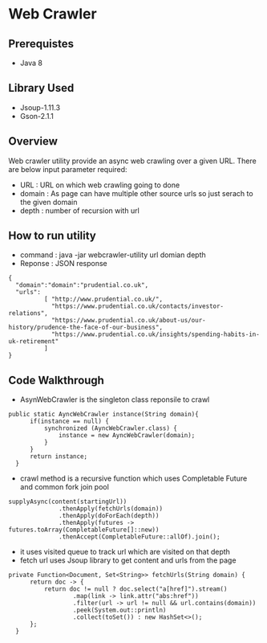 # Web Crawler

## Prerequistes

* Java 8

## Library Used
* Jsoup-1.11.3
* Gson-2.1.1

## Overview 

Web crawler utility provide an async web crawling over a given URL. There are below input parameter required:
* URL : URL on which web crawling going to done
* domain : As page can have multiple other source urls so just serach to the given domain
* depth : number of recursion with url

## How to run utility

* command : java -jar webcrawler-utility url domian depth
* Reponse : JSON response 
```
{
  "domain":"domain":"prudential.co.uk",
  "urls":
          [ "http://www.prudential.co.uk/",
            "https://www.prudential.co.uk/contacts/investor-relations",
            "https://www.prudential.co.uk/about-us/our-history/prudence-the-face-of-our-business",
            "https://www.prudential.co.uk/insights/spending-habits-in-uk-retirement"
          ]
}
```

## Code Walkthrough

  * AsynWebCrawler is the singleton class reponsile to crawl 
  ```
  public static AyncWebCrawler instance(String domain){
		if(instance == null) {
			synchronized (AyncWebCrawler.class) {
				instance = new AyncWebCrawler(domain);
			}
		}
		return instance;
	}
  ```
  * crawl method is a recursive function which uses Completable Future and common fork join pool 
  ```
  supplyAsync(content(startingUrl))
				.thenApply(fetchUrls(domain))
				.thenApply(doForEach(depth))
				.thenApply(futures -> futures.toArray(CompletableFuture[]::new))
				.thenAccept(CompletableFuture::allOf).join();
   ```
  * it uses visited queue to track url which are visited on that depth
  * fetch url uses Jsoup library to get content and urls from the page
  ```
  private Function<Document, Set<String>> fetchUrls(String domain) {
		return doc -> {
			return doc != null ? doc.select("a[href]").stream()
					.map(link -> link.attr("abs:href"))
					.filter(url -> url != null && url.contains(domain))
					.peek(System.out::println)
					.collect(toSet()) : new HashSet<>();
		};
	}
  ```
  
 
  
      
